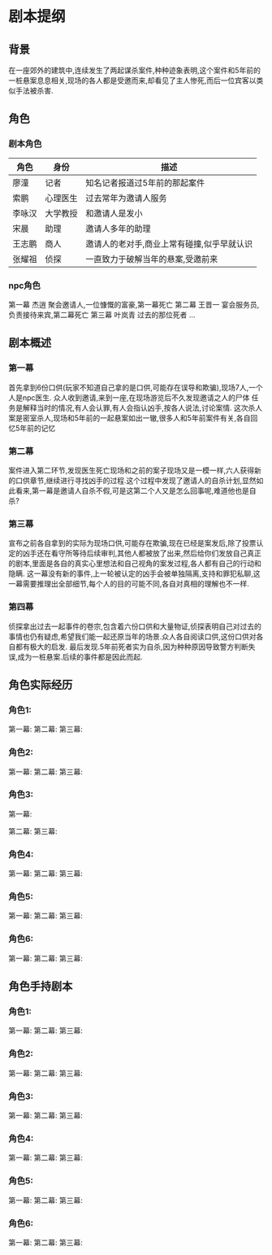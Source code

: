 # 剧本提纲

## 背景
在一座郊外的建筑中,连续发生了两起谋杀案件,种种迹象表明,这个案件和5年前的一桩悬案息息相关,现场的各人都是受邀而来,却看见了主人惨死,而后一位宾客以类似手法被杀害.

## 角色
### 剧本角色
| 角色 | 身份 | 描述 |
| --- | --- | --- |
| 廖潼 | 记者 | 知名记者报道过5年前的那起案件 |
| 索鹏 | 心理医生 | 过去常年为邀请人服务 |
| 李咏汉 | 大学教授 | 和邀请人是发小 |
| 宋晨 | 助理 | 邀请人多年的助理 |
| 王志鹏 | 商人 | 邀请人的老对手,商业上常有碰撞,似乎早就认识 |
| 张耀祖 | 侦探 | 一直致力于破解当年的悬案,受邀前来 |


### npc角色
第一幕 杰逍 聚会邀请人,一位慷慨的富豪,第一幕死亡
第二幕 王晋一 宴会服务员,负责接待来宾,第二幕死亡
第三幕 叶岚青 过去的那位死者
...



## 剧本概述
### 第一幕
首先拿到6份口供(玩家不知道自己拿的是口供,可能存在误导和欺骗),现场7人,一个人是npc医生.
众人收到邀请,来到一座,在现场游览后不久发现邀请之人的尸体
任务是解释当时的情况,有人会认罪,有人会指认凶手,按各人说法,讨论案情.
这次杀人案是密室杀人,现场和5年前的一起悬案如出一辙,很多人和5年前案件有关,各自回忆5年前的记忆


### 第二幕
案件进入第二环节,发现医生死亡现场和之前的案子现场又是一模一样,六人获得新的口供章节,继续进行寻找凶手的过程.这个过程中发现了邀请人的自杀计划,显然如此看来,第一幕是邀请人自杀不假,可是这第二个人又是怎么回事呢,难道他也是自杀?


### 第三幕
宣布之前各自拿到的实际为现场口供,可能存在欺骗,现在已经是案发后,除了投票认定的凶手还在看守所等待后续审判,其他人都被放了出来,然后给你们发放自己真正的剧本,里面是各自的真实心里想法和自己视角的案发过程,各人都有自己的行动和隐瞒.
这一幕没有新的事件,上一轮被认定的凶手会被单独隔离,支持和罪犯私聊,这一幕需要推理出全部细节,每个人的目的可能不同,各自对真相的理解也不一样.


### 第四幕
侦探拿出过去一起事件的卷宗,包含着六份口供和大量物证,侦探表明自己对过去的事情也仍有疑虑,希望我们能一起还原当年的场景.众人各自阅读口供,这份口供对各自都有极大的启发.
最后发现.5年前死者实为自杀,因为种种原因导致警方判断失误,成为一桩悬案.后续的事件都是因此而起.


## 角色实际经历
### **角色1**:
第一幕:
第二幕:
第三幕:


### **角色2**:
第一幕:
第二幕:
第三幕:

### **角色3**:
第一幕:

第二幕:
第三幕:

### **角色4**:
第一幕:
第二幕:
第三幕:

### **角色5**:
第一幕:
第二幕:
第三幕:

### **角色6**:
第一幕:
第二幕:
第三幕:

## 角色手持剧本
### **角色1**:
第一幕:
第二幕:
第三幕:
### **角色2**:
第一幕:
第二幕:
第三幕:
### **角色3**:
第一幕:
第二幕:
第三幕:
### **角色4**:
第一幕:
第二幕:
第三幕:
### **角色5**:
第一幕:
第二幕:
第三幕:
### **角色6**:
第一幕:
第二幕:
第三幕:




